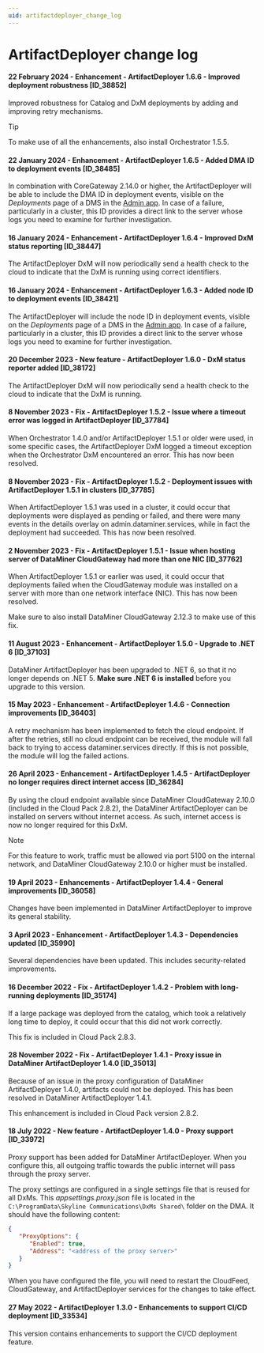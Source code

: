 ```yaml
---
uid: artifactdeployer_change_log
---
```


# ArtifactDeployer change log

#### 22 February 2024 - Enhancement - ArtifactDeployer 1.6.6 - Improved deployment robustness [ID_38852]

Improved robustness for Catalog and DxM deployments by adding and improving retry mechanisms.

> [!TIP]
> To make use of all the enhancements, also install Orchestrator 1.5.5.

#### 22 January 2024 - Enhancement - ArtifactDeployer 1.6.5 - Added DMA ID to deployment events [ID_38485]

In combination with CoreGateway 2.14.0 or higher, the ArtifactDeployer will be able to include the DMA ID in deployment events, visible on the *Deployments* page of a DMS in the [Admin app](https://admin.dataminer.services). In case of a failure, particularly in a cluster, this ID provides a direct link to the server whose logs you need to examine for further investigation.

#### 16 January 2024 - Enhancement - ArtifactDeployer 1.6.4 - Improved DxM status reporting [ID_38447]

The ArtifactDeployer DxM will now periodically send a health check to the cloud to indicate that the DxM is running using correct identifiers.

#### 16 January 2024 - Enhancement - ArtifactDeployer 1.6.3 - Added node ID to deployment events [ID_38421]

The ArtifactDeployer will include the node ID in deployment events, visible on the *Deployments* page of a DMS in the [Admin app](https://admin.dataminer.services). In case of a failure, particularly in a cluster, this ID provides a direct link to the server whose logs you need to examine for further investigation.

#### 20 December 2023 - New feature - ArtifactDeployer 1.6.0 - DxM status reporter added [ID_38172]

The ArtifactDeployer DxM will now periodically send a health check to the cloud to indicate that the DxM is running.

#### 8 November 2023 - Fix - ArtifactDeployer 1.5.2 - Issue where a timeout error was logged in ArtifactDeployer [ID_37784]

When Orchestrator 1.4.0 and/or ArtifactDeployer 1.5.1 or older were used, in some specific cases, the ArtifactDeployer DxM logged a timeout exception when the Orchestrator DxM encountered an error. This has now been resolved.

#### 8 November 2023 - Fix - ArtifactDeployer 1.5.2 - Deployment issues with ArtifactDeployer 1.5.1 in clusters [ID_37785]

When ArtifactDeployer 1.5.1 was used in a cluster, it could occur that deployments were displayed as pending or failed, and there were many events in the details overlay on admin.dataminer.services, while in fact the deployment had succeeded. This has now been resolved.

#### 2 November 2023 - Fix - ArtifactDeployer 1.5.1 - Issue when hosting server of DataMiner CloudGateway had more than one NIC [ID_37762]

When ArtifactDeployer 1.5.1 or earlier was used, it could occur that deployments failed when the CloudGateway module was installed on a server with more than one network interface (NIC). This has now been resolved.

Make sure to also install DataMiner CloudGateway 2.12.3 to make use of this fix.

#### 11 August 2023 - Enhancement - ArtifactDeployer 1.5.0 - Upgrade to .NET 6 [ID_37103]

DataMiner ArtifactDeployer has been upgraded to .NET 6, so that it no longer depends on .NET 5. **Make sure .NET 6 is installed** before you upgrade to this version.

#### 15 May 2023 - Enhancement - ArtifactDeployer 1.4.6 - Connection improvements [ID_36403]

A retry mechanism has been implemented to fetch the cloud endpoint. If after the retries, still no cloud endpoint can be received, the module will fall back to trying to access dataminer.services directly. If this is not possible, the module will log the failed actions.

#### 26 April 2023 - Enhancement - ArtifactDeployer 1.4.5 - ArtifactDeployer no longer requires direct internet access [ID_36284]

By using the cloud endpoint available since DataMiner CloudGateway 2.10.0 (included in the Cloud Pack 2.8.2), the DataMiner ArtifactDeployer can be installed on servers without internet access. As such, internet access is now no longer required for this DxM.

> [!NOTE]
> For this feature to work, traffic must be allowed via port 5100 on the internal network, and DataMiner CloudGateway 2.10.0 or higher must be installed.

#### 19 April 2023 - Enhancements - ArtifactDeployer 1.4.4 - General improvements [ID_36058]

Changes have been implemented in DataMiner ArtifactDeployer to improve its general stability.

#### 3 April 2023 - Enhancement - ArtifactDeployer 1.4.3 - Dependencies updated [ID_35990]

Several dependencies have been updated. This includes security-related improvements.

#### 16 December 2022 - Fix - ArtifactDeployer 1.4.2 - Problem with long-running deployments [ID_35174]

If a large package was deployed from the catalog, which took a relatively long time to deploy, it could occur that this did not work correctly.

This fix is included in Cloud Pack 2.8.3.

#### 28 November 2022 - Fix - ArtifactDeployer 1.4.1 - Proxy issue in DataMiner ArtifactDeployer 1.4.0 [ID_35013]

Because of an issue in the proxy configuration of DataMiner ArtifactDeployer 1.4.0, artifacts could not be deployed. This has been resolved in DataMiner ArtifactDeployer 1.4.1.

This enhancement is included in Cloud Pack version 2.8.2.

#### 18 July 2022 - New feature - ArtifactDeployer 1.4.0 - Proxy support [ID_33972]

Proxy support has been added for DataMiner ArtifactDeployer. When you configure this, all outgoing traffic towards the public internet will pass through the proxy server.

The proxy settings are configured in a single settings file that is reused for all DxMs. This *appsettings.proxy.json* file is located in the `C:\ProgramData\Skyline Communications\DxMs Shared\` folder on the DMA. It should have the following content:

```json
{
   "ProxyOptions": {
      "Enabled": true,
      "Address": "<address of the proxy server>"
   }
}
```

When you have configured the file, you will need to restart the CloudFeed, CloudGateway, and ArtifactDeployer services for the changes to take effect.

#### 27 May 2022 - ArtifactDeployer 1.3.0 - Enhancements to support CI/CD deployment [ID_33534]

This version contains enhancements to support the CI/CD deployment feature.
